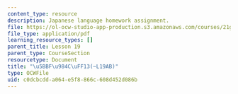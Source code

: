 ```yaml
---
content_type: resource
description: Japanese language homework assignment.
file: https://ol-ocw-studio-app-production.s3.amazonaws.com/courses/21g-504-japanese-iv-spring-2009/c0dcbcdda064e5f8866c608d452d086b_MIT21G_504S09_hw19.pdf
file_type: application/pdf
learning_resource_types: []
parent_title: Lesson 19
parent_type: CourseSection
resourcetype: Document
title: "\u5BBF\u984C\uFF13(~L19AB)"
type: OCWFile
uid: c0dcbcdd-a064-e5f8-866c-608d452d086b
---
```

